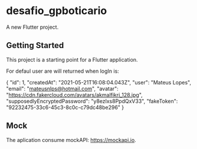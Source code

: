 # desafio_gpboticario

A new Flutter project.

## Getting Started

This project is a starting point for a Flutter application.

For defaul user are will returned when logIn is:

  {
    "id": 1,
    "createdAt": "2021-05-21T16:08:04.043Z",
    "user": "Mateus Lopes",
    "email": "mateusnlps@hotmail.com",
    "avatar": "https://cdn.fakercloud.com/avatars/akmalfikri_128.jpg",
    "supposedlyEncryptedPassword": "y8ezlxs8PpdQxV33",
    "fakeToken": "92232475-33c6-45c3-8c0c-c79dc48be296"
  }
  
## Mock

The aplication consume mockAPI: https://mockapi.io.
